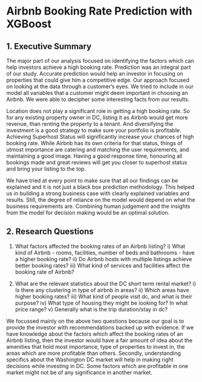 # Airbnb Booking Rate Prediction with XGBoost

## 1. Executive Summary

The major part of our analysis focused on identifying the factors which can help investors achieve a high booking rate. Prediction was an integral part of our study. Accurate prediction would help an investor in focusing on properties that could give him a competitive edge. Our approach focused on looking at the data through a customer’s eyes. We tried to include in our model all variables that a customer might deem important in choosing an Airbnb. We were able to decipher some interesting facts from our results.   

Location does not play a significant role in getting a high booking rate. So for any existing property owner in DC, listing it as Airbnb would get more revenue, than renting the property to a tenant. And diversifying the investment is a good strategy to make sure your portfolio is profitable. Achieving Superhost Status will significantly increase your chances of high booking rate. While Airbnb has its own criteria for that status, things of utmost importance are catering and matching the user requirements, and maintaining a good image. Having a good response time, honouring all bookings made and great reviews will get you closer to superhost status and bring your listing to the top. 

We have tried at every point to make sure that all our findings can be explained and it is not just a black box prediction methodology. This helped us in building a strong business case with clearly explained variables and results. Still, the degree of reliance on the model would depend on what the business requirements are. Combining human judgement and the insights from the model for decision making would be an optimal solution.



## 2.  Research Questions

1. What factors affected the booking rates of an Airbnb listing?
  i) What kind of Airbnb - rooms, facilities, number of beds and bathrooms - have a higher booking rate?
  ii) Do Airbnb hosts with multiple listings achieve better booking rates?
  iii) What kind of services and facilities affect the booking rate of Airbnb?

2. What are the relevant statistics about the DC short term rental market?
  i) Is there any clustering in type of airbnb in areas?
  ii) Which areas have higher booking rates?
  iii) What kind of people visit dc, and what is their purpose?
  iv) What type of housing they might be looking for? In what price range?
  v) Generally what is the trip duration/stay in dc?
  
We focussed mainly on the above two questions because our goal is to provide the investor with recommendations backed up with evidence. If we have knowledge about the factors which affect the booking rates of an Airbnb listing, then the investor would have a fair amount of idea about the amenities that hold most importance, type of properties to invest in, the areas which  are more profitable than others. Secondly, understanding specifics about the Washington DC market will help in making right decisions while investing in DC. Some factors which are profitable in one market might not be of any significance in another market.
